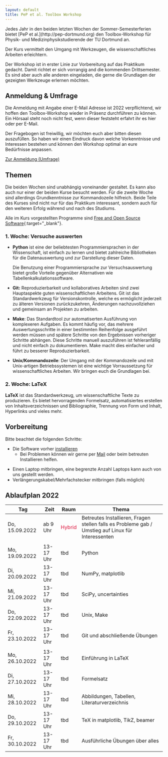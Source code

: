 ```yaml
---
layout: default
title: PeP et al. Toolbox Workshop
---
```


<p class="lead" markdown="1">
Jedes Jahr in den beiden letzten Wochen der Sommer-Semesterferien bietet [PeP et al.](http://pep-dortmund.org) den Toolbox-Workshop für Physik- und Medizinphysikstudierende der TU Dortmund an.
</p>

Der Kurs vermittelt den Umgang mit Werkzeugen, die wissenschaftliches Arbeiten erleichtern.

Der Workshop ist in erster Linie zur Vorbereitung auf das Praktikum gedacht.
Damit richtet er sich vorrangig and die kommenden Drittsemester.
Es sind aber auch alle anderen eingeladen, die gerne die Grundlagen der gezeigten Werkzeuge erlernen möchten.

## Anmeldung & Umfrage
Die Anmeldung mit Angabe einer E-Mail Adresse ist 2022 verpflichtend,
wir hoffen den Toolbox-Workshop wieder in Präsenz durchführen zu können.
Ein Hörsaal steht noch nicht fest, wenn dieser feststeht erfahrt ihr es hier oder per E-Mail.

Der Fragebogen ist freiwillig, wir möchten euch aber bitten diesen auszufüllen.
So haben wir einen Eindruck davon welche Vorkenntnisse und Interessen bestehen
und können den Workshop optimal an eure Bedürfnisse anpassen.

<div class="text-center mb-3">
<a target="_blank" role="button" class="btn btn-primary" href="https://registration.pep-dortmund.org/events/14/registration/">Zur Anmeldung (Umfrage)</a>
</div>

<!--
## Feedback 2022

Wir würden gerne Feedback von euch sammeln, um den Workshop beim nächsten Mal verbessern zu können.
Füllt bitte den Feedback-Bogen (ggf. auch mehrmals) aus.

<div class="text-center">
<a type="button" class="btn btn-primary" href="https://forms.gle/yv6WmVy45EMXotUs8">Zum Toolbox-Feedback (erste Woche)</a>
<a type="button" class="btn btn-primary" href="https://forms.gle/QKcGtLqHAkWvGw6FA">Zum LaTeX-Feedback (zweite Woche)</a>
</div>
-->


## Themen

Die beiden Wochen sind unabhängig voneinander gestaltet.
Es kann also auch nur einer der beiden Kurse besucht werden.
Für die zweite Woche sind allerdings Grundkenntnisse zur Kommandozeile hilfreich.
Beide Teile des Kurses sind nicht nur für das Praktikum interessant, sondern auch für den weiteren Erfolg während und nach des Studiums.

Alle im Kurs vorgestellten Programme sind [Free and Open Source Software](https://en.wikipedia.org/wiki/Free_and_open-source_software){:target="_blank"}.


### 1. Woche: Versuche auswerten

* **Python** ist eine der beliebtesten Programmiersprachen in der Wissenschaft, ist einfach zu lernen und bietet zahlreiche Bibliotheken für die Datenauswertung und zur Darstellung dieser Daten.

  Die Benutzung einer Programmiersprache zur Versuchsauswertung bietet große Vorteile gegenüber Alternativen wie Tabellenkalkulationssoftware.

* **Git:** Reproduzierbarkeit und kollaboratives Arbeiten sind zwei Hauptaspekte guten wissenschaftlichen Arbeitens.
  Git ist das Standardwerkzeug für Versionskontrolle, welche es ermöglicht jederzeit zu älteren Versionen zurückzukehren, Änderungen nachzuvollziehen und gemeinsam an Projekten zu arbeiten.

* **Make**: Das Standardtool zur automatiserten Ausführung von komplexeren Aufgaben.
  Es kommt häufig vor, das mehrere Auswertungsschritte in einer bestimmten Reihenfolge ausgeführt werden müssen und spätere Schritte von den Ergebnissen vorheriger Schritte abhängen. Diese Schritte manuell auszuführen ist fehleranfällig und nicht einfach zu dokumentieren. Make macht dies einfacher und führt zu besserer Reproduzierbarkeit.

* **Unix/Kommandozeile**: Der Umgang mit der Kommandozeile und mit Unix-artigen Betriebssystemen ist eine wichtige Vorraussetzung für wissenschaftliches Arbeiten. Wir bringen euch die Grundlagen bei.


### 2. Woche: LaTeX

**LaTeX** ist das Standardwerkzeug, um wissenschaftliche Texte zu produzieren.
Es bietet hervorragenden Formelsatz, automatisiertes erstellen von Inhaltsverzeichnissen und Bibliographie, Trennung von Form und Inhalt, Hyperlinks und vieles mehr.

## Vorbereitung

Bitte beachtet die folgenden Schritte:

- Die Software vorher [installieren](/install)
  - Bei Problemen können wir gerne per [Mail](about.html) oder beim betreuten Installieren helfen.
<!--    - Der Workshop wird digital stattfinden, dazu werden wir [Zoom](https://tu-dortmund.zoom.us/){:target="_blank"} (und
      [Discord](https://discord.com/new/download){:target="_blank"}) verwenden. -->
  - Einen Laptop mitbringen, eine begrenzte Anzahl Laptops kann auch von uns gestellt werden.
  - Verlängerungskabel/Mehrfachstecker mitbringen (falls möglich)


## Ablaufplan 2022

<table class="table table-hover">
<thead>
  <tr>
  <th>Tag</th>
  <th>Zeit</th>
  <th>Raum</th>
  <th>Thema</th>
  </tr>
</thead>
<tbody>
  <tr>
  <td>Do, 15.09.2022</td>
  <td>ab 9 Uhr</td>
  <td><span style="color:crimson"> Hybrid </span></td>
  <td>Betreutes Installieren, Fragen stellen falls es Probleme gab
   / Umstieg auf Linux für Interessenten
   </td>
  </tr>
  <tr>
  <td colspan="4"></td>
  </tr>
  <tr>
  <td>Mo, 19.09.2022</td>
  <td>13-17 Uhr</td>
  <td>tbd</td>
  <td>Python</td>
  </tr>
  <tr>
  <td>Di, 20.09.2022</td>
  <td>13-17 Uhr</td>
  <td>tbd</td>
  <td>NumPy, matplotlib</td>
  </tr>
  <tr>
  <td>Mi, 21.09.2022</td>
  <td>13-17 Uhr</td>
  <td>tbd</td>
  <td>SciPy, uncertainties</td>
  </tr>
  <tr>
  <td>Do, 22.09.2022</td>
  <td>13-17 Uhr</td>
  <td>tbd</td>
  <td>Unix, Make</td>
  </tr>
  <tr>
  <td>Fr, 23.10.2022</td>
  <td>13-17 Uhr</td>
  <td>tbd</td>
  <td>Git und abschließende Übungen</td>
  </tr>
  <tr>
  <td colspan="4"></td>
  </tr>
  <tr>
  <td>Mo, 26.10.2022</td>
  <td>13-17 Uhr</td>
  <td>tbd</td>
  <td>Einführung in LaTeX</td>
  </tr>
  <tr>
  <td>Di, 27.10.2022</td>
  <td>13-17 Uhr</td>
  <td>tbd</td>
  <td>Formelsatz</td>
  </tr>
  <tr>
  <td>Mi, 28.10.2022</td>
  <td>13-17 Uhr</td>
  <td>tbd</td>
  <td>Abbildungen, Tabellen, Literaturverzeichnis</td>
  </tr>
  <tr>
  <td>Do, 29.10.2022</td>
  <td>13-17 Uhr</td>
  <td>tbd</td>
  <td>TeX in matplotlib, TikZ, beamer</td>
  </tr>
  <tr>
  <td>Fr, 30.10.2022</td>
  <td>13-17 Uhr</td>
  <td>tbd</td>
  <td>Ausführliche Übungen über alles</td>
  </tr>
</tbody>
</table>
